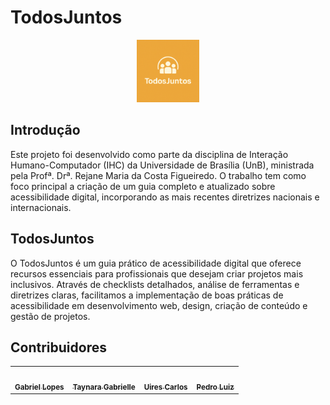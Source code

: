 # TodosJuntos

<div align="center">
<img src="docs/imagens/todos_juntos.png" alt="Logo" style="width: 100px">
</div>

## Introdução

Este projeto foi desenvolvido como parte da disciplina de Interação Humano-Computador (IHC) da Universidade de Brasília (UnB), ministrada pela Profª. Drª. Rejane Maria da Costa Figueiredo. O trabalho tem como foco principal a criação de um guia completo e atualizado sobre acessibilidade digital, incorporando as mais recentes diretrizes nacionais e internacionais.

## TodosJuntos

O TodosJuntos é um guia prático de acessibilidade digital que oferece recursos essenciais para profissionais que desejam criar projetos mais inclusivos. Através de checklists detalhados, análise de ferramentas e diretrizes claras, facilitamos a implementação de boas práticas de acessibilidade em desenvolvimento web, design, criação de conteúdo e gestão de projetos.

## Contribuidores

<table align="center">
  <tr>
    <td align="center"><a href="https://github.com/BrzGab"><img style="border-radius: 50%;" src="https://github.com/BrzGab.png" width="100px;" alt=""/><br /><sub><b>Gabriel Lopes</b></sub></a><br />
    <td align="center"><a href="https://github.com/taybalau"><img style="border-radius: 50%;" src="https://github.com/taybalau.png" width="100px;" alt=""/><br /><sub><b>Taynara Gabrielle</b></sub></a><br />   
    <td align="center"><a href="https://github.com/uires2023"><img style="border-radius: 50%;" src="https://github.com/uires2023.png" width="100px;" alt=""/><br /><sub><b>Uires Carlos</b></sub></a><br />   
    <td align="center"><a href="https://github.com/pedroluizfo"><img style="border-radius: 50%;" src="https://github.com/pedroluizfo.png" width="100px;" alt=""/><br /><sub><b>Pedro Luiz</b></sub></a><br />
  </tr>
</table>